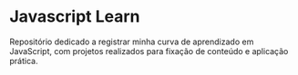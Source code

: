 # Javascript Learn

Repositório dedicado a registrar minha curva de aprendizado em JavaScript, com projetos realizados para fixação de conteúdo e aplicação prática.
